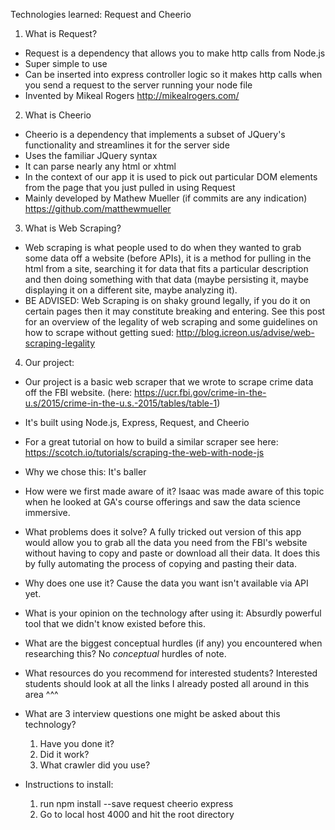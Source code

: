 Technologies learned: Request and Cheerio

1. What is Request?

- Request is a dependency that allows you to make http calls from Node.js
- Super simple to use
- Can be inserted into express controller logic so it makes http calls when you send a request to the server running your node file
- Invented by Mikeal Rogers http://mikealrogers.com/

2. What is Cheerio

- Cheerio is a dependency that implements a subset of JQuery's functionality and streamlines it for the server side
- Uses the familiar JQuery syntax
- It can parse nearly any html or xhtml
- In the context of our app it is used to pick out particular DOM elements from the page that you just pulled in using Request
- Mainly developed by Mathew Mueller (if commits are any indication) https://github.com/matthewmueller

3. What is Web Scraping?

- Web scraping is what people used to do when they wanted to grab some data off a website (before APIs), it is a method for pulling in the html from a site, searching it for data that fits a particular description and then doing something with that data (maybe persisting it, maybe displaying it on a different site, maybe analyzing it).
- BE ADVISED: Web Scraping is on shaky ground legally, if you do it on certain pages then it may constitute breaking and entering. See this post for an overview of the legality of web scraping and some guidelines on how to scrape without getting sued: http://blog.icreon.us/advise/web-scraping-legality

4. Our project:

- Our project is a basic web scraper that we wrote to scrape crime data off the FBI website. (here: https://ucr.fbi.gov/crime-in-the-u.s/2015/crime-in-the-u.s.-2015/tables/table-1)
- It's built using Node.js, Express, Request, and Cheerio
- For a great tutorial on how to build a similar scraper see here: https://scotch.io/tutorials/scraping-the-web-with-node-js
- Why we chose this: It's baller
- How were we first made aware of it? Isaac was made aware of this topic when he looked at GA's course offerings and saw the data science immersive.
- What problems does it solve? A fully tricked out version of this app would allow you to grab all the data you need from the FBI's website without having to copy and paste or download all their data. It does this by fully automating the process of copying and pasting their data.
- Why does one use it? Cause the data you want isn't available via API yet.
- What is your opinion on the technology after using it: Absurdly powerful tool that we didn't know existed before this.
- What are the biggest conceptual hurdles (if any) you encountered when researching this? No *conceptual* hurdles of note.
- What resources do you recommend for interested students? Interested students should look at all the links I already posted all around in this area ^^^
- What are 3 interview questions one might be asked about this technology?
  1. Have you done it?
  2. Did it work?
  3. What crawler did you use?

- Instructions to install:
  1. run npm install --save request cheerio express
  2. Go to local host 4000 and hit the root directory
